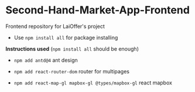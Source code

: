 # Second-Hand-Market-App-Frontend

Frontend repository for LaiOffer's project

- Use `npm install all` for package installing

**Instructions used** (`npm install all` should be enough)

- `npm add antd@4` ant design

- `npm add react-router-dom` router for multipages

- `npm add react-map-gl mapbox-gl @types/mapbox-gl` react mapbox
